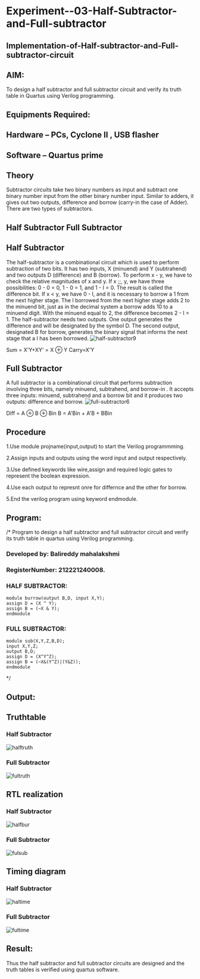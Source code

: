 # Experiment--03-Half-Subtractor-and-Full-subtractor
## Implementation-of-Half-subtractor-and-Full-subtractor-circuit
## AIM:
To design a half subtractor and full subtractor circuit and verify its truth table in Quartus using Verilog programming.

## Equipments Required:
## Hardware – PCs, Cyclone II , USB flasher
## Software – Quartus prime
## Theory
Subtractor circuits take two binary numbers as input and subtract one binary number input from the other binary number input. Similar to adders, it gives out two outputs, difference and borrow (carry-in the case of Adder). There are two types of subtractors.

## Half Subtractor Full Subtractor
## Half Subtractor
The half-subtractor is a combinational circuit which is used to perform subtraction of two bits. It has two inputs, X (minuend) and Y (subtrahend) and two outputs D (difference) and B (borrow). To perform x - y, we have to check the relative magnitudes of x and y. If x ;;, y, we have three possibilities: 0 - 0 = 0, 1 - 0 = 1, and 1 - I = 0. The result is called the difference bit. If x < y, we have 0 - I, and it is necessary to borrow a 1 from the next higher stage. The I borrowed from the next higher stage adds 2 to the minuend bit, just as in the decimal system a borrow adds 10 to a minuend digit. With the minuend equal to 2, the difference becomes 2 - I = 1. The half-subtractor needs two outputs. One output generates the difference and will be designated by the symbol D. The second output, designated B for borrow, generates the binary signal that informs the next stage that a I has been borrowed.
![half-subtractor9](https://user-images.githubusercontent.com/36288975/166112538-58c3bc7c-ee5d-4e6a-ac8d-8e8328efe27a.png)


Sum = X'Y+XY' = X ⊕ Y
Carry=X'Y

## Full Subtractor
A full subtractor is a combinational circuit that performs subtraction involving three bits, namely minuend, subtrahend, and borrow-in . It accepts three inputs: minuend, subtrahend and a borrow bit and it produces two outputs: difference and borrow. 
![full-subtractor6](https://user-images.githubusercontent.com/36288975/166112541-24c68359-3de8-4674-ae22-8272ffc385ed.png)


Diff = A ⊕ B ⊕ Bin B = A'Bin + A'B + BBin

## Procedure
1.Use module projname(input,output) to start the Verilog programmming.

2.Assign inputs and outputs using the word input and output respectively.

3.Use defined keywords like wire,assign and required logic gates to represent the boolean expression.

4.Use each output to represnt onre for differnce and the other for borrow.

5.End the verilog program using keyword endmodule. 


## Program:
/*
Program to design a half subtractor and full subtractor circuit and verify its truth table in quartus using Verilog programming.
### Developed by: Balireddy mahalakshmi
### RegisterNumber:  212221240008.

### HALF SUBTRACTOR:
```
module burrow(output B,D, input X,Y);
assign D = (X ^ Y);
assign B = (~X & Y);
endmodule
```
### FULL SUBTRACTOR:
```
module sub(X,Y,Z,B,D);
input X,Y,Z;
output B,D;
assign D = (X^Y^Z);
assign B = (~X&(Y^Z)|(Y&Z));
endmodule
```
*/

## Output:

## Truthtable
### Half Subtractor
![halftruth](https://user-images.githubusercontent.com/94883876/192192432-4e6ad4d0-fe18-4cda-a059-250fc2739ca3.jpg)

### Full Subtractor
![fultruth](https://user-images.githubusercontent.com/94883876/192192425-c0cb9528-9c00-4fae-831f-9211828203e5.jpg)




##  RTL realization
### Half Subtractor
![halfbur](https://user-images.githubusercontent.com/94883876/192192173-db5363d6-2039-4175-beb6-852285a03201.jpg)

### Full Subtractor
![fulsub](https://user-images.githubusercontent.com/94883876/192192181-c691c22c-cdc6-4913-b3e7-123341a13323.jpg)


## Timing diagram 
### Half Subtractor
![haltime](https://user-images.githubusercontent.com/94883876/192192162-1cb64c7d-dc3a-4ed3-8820-bc3b122c2f72.jpg)

### Full Subtractor
![fultime](https://user-images.githubusercontent.com/94883876/192192153-19868b77-5569-45ca-b8f2-46e5fa39c8ea.jpg)


## Result:
Thus the half subtractor and full subtractor circuits are designed and the truth tables is verified using quartus software.
